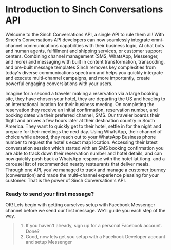 # Introduction to Sinch Conversations API

Welcome to the Sinch Conversations API, a single API to rule them all!  With Sinch's Conversations API developers can now seamlessly integrate omni-channel communications capabilities with their business logic, AI chat bots and human agents, fulfillment and shipping services, or customer support centers.  Combining channel management (SMS, WhatsApp, Messenger, and more) and messaging with built in content transformation, transcoding, and pre-built message templates Sinch removes key complexities from today's diverse communications spectrum and helps you quickly integrate and execute multi-channel campaigns, and more importantly, create powerful engaging conversiations with your users.

Imagine for a second a traveler making a reservation via a large booking site, they have chosen your hotel, they are departing the US and heading to an international location for their business meeting.  On completing the reservation they receive an initial confirmation, reservation number, and booking dates via their preferred channel, SMS.  Our traveler boards their flight and arrives a few hours later at their destination country in South America.  They want to quickly get to their hotel, settle in for the night and prepare for their meetings the next day.  Using WhatsApp, their channel of choice while abroad, they reach out to your WhatsApp Business phone number to request the hotel's exact map location.  Accessing their latest conversation session which started with an SMS booking confirmation you are able to track down their reservation number and hotel details, and can now quickly push back a WhatsApp response with the hotel lat./long. and a carousel list of recommended nearby restaurants that deliver meals.  Through one API, you've managed to track and manage a customer journey (conversation) and made the multi-channel experience pleasing for your customer.  That is the power of Sinch Conversation's API.

### Ready to send your first message?

OK! Lets begin with getting ourselves setup with Facebook Messenger channel before we send our first message.  We'll guide you each step of the way.

>
>1. If you haven't already, sign up for a personal Facebook account.  Done?
>2. Good, now lets get you setup with a Facebook Developer account and setup Messenger
>
